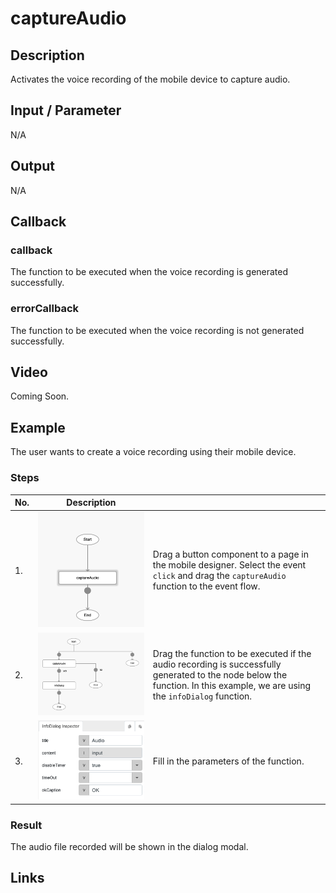 # captureAudio

## Description

Activates the voice recording of the mobile device to capture audio.

## Input / Parameter

N/A

## Output

N/A

## Callback

### callback

The function to be executed when the voice recording is generated successfully.

### errorCallback

The function to be executed when the voice recording is not generated successfully.

## Video

Coming Soon.

<!-- Format: [![Video]({image-path})]({url-link}) -->

## Example

The user wants to create a voice recording using their mobile device.

<!-- Share a scenario, like a user requirements. -->

### Steps

| No. | Description |  |
| ------ | ------ | ------ |
| 1. | ![](./captureAudio-step-1.png) | Drag a button component to a page in the mobile designer. Select the event `click` and drag the `captureAudio` function to the event flow. |
| 2. | ![](./captureAudio-step-3.png) | Drag the function to be executed if the audio recording is successfully generated to the node below the function. In this example, we are using the `infoDialog` function. |
| 3. | ![](./captureAudio-step-4.png) | Fill in the parameters of the function. |

<!-- Show the steps and share some screenshots.

1. .....

Format: ![]({image-path}) -->

### Result

The audio file recorded will be shown in the dialog modal.

<!-- Explain the output.

Format: ![]({image-path}) -->

## Links
